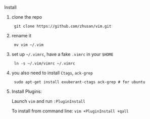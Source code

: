 Install
1. clone the repo

        git clone https://github.com/zhusan/vim.git

1. rename it

        mv vim ~/.vim

1. set up `~/.vimrc`, have a fake `.vimrc` in your `$HOME`

        ln -s ~/.vim/vimrc ~/.vimrc

1. you also need to install `Ctags`, `ack-grep`

        sudo apt-get install exuberant-ctags ack-grep # for ubuntu
1. Install Plugins:

   Launch `vim` and run `:PluginInstall`

   To install from command line: `vim +PluginInstall +qall`
